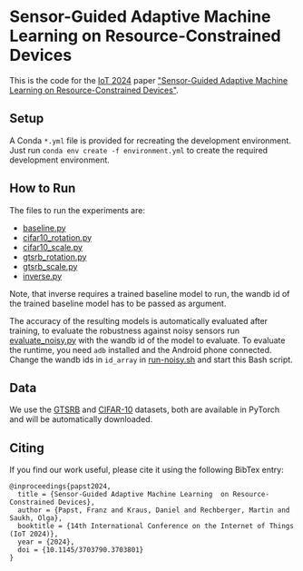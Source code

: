 # Sensor-Guided Adaptive Machine Learning  on Resource-Constrained Devices

This is the code for the [IoT 2024](https://iot-conference.org/iot2024/) paper ["Sensor-Guided Adaptive Machine Learning  on Resource-Constrained Devices"](https://doi.org/10.1145/3703790.3703801).

## Setup

A Conda ```*.yml``` file is provided for recreating the development environment. Just run ```conda env create -f environment.yml``` to create the required development environment.

## How to Run

The files to run the experiments are:

- [baseline.py](baseline.py)
- [cifar10_rotation.py](cifar10_rotation.py)
- [cifar10_scale.py](cifar10_scale.py)
- [gtsrb_rotation.py](gtsrb_rotation.py)
- [gtsrb_scale.py](gtsrb_scale.py)
- [inverse.py](inverse.py)

Note, that inverse requires a trained baseline model to run, the wandb id of the trained baseline model has to be passed as argument.

The accuracy of the resulting models is automatically evaluated after training, to evaluate the robustness against noisy sensors run [evaluate_noisy.py](evaluate_noisy.py) with the wandb id of the model to evaluate. To evaluate the runtime, you need ```adb``` installed and the Android phone connected. Change the wandb ids in ```id_array``` in [run-noisy.sh](run-noisy.sh) and start this Bash script.

## Data

We use the [GTSRB](https://benchmark.ini.rub.de/gtsrb_about.html) and [CIFAR-10](https://www.cs.toronto.edu/~kriz/cifar.html) datasets, both are available in PyTorch and will be automatically downloaded.

## Citing

If you find our work useful, please cite it using the following BibTex entry:

```
@inproceedings{papst2024,
  title = {Sensor-Guided Adaptive Machine Learning  on Resource-Constrained Devices},
  author = {Papst, Franz and Kraus, Daniel and Rechberger, Martin and Saukh, Olga},
  booktitle = {14th International Conference on the Internet of Things (IoT 2024)},
  year = {2024},
  doi = {10.1145/3703790.3703801}
}
```
